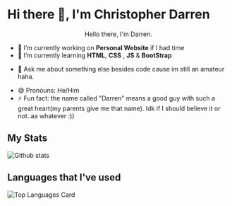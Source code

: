 # Hi there 👋, I'm Christopher Darren

<p align="center">Hello there, I'm Darren.</p>
  
<!--
**darrenxx3/darrenxx3** is a ✨ _special_ ✨ repository because its `README.md` (this file) appears on your GitHub profile.

Here are some ideas to get you started:-->

- 🔭 I’m currently working on **Personal Website** if I had time
- 🌱 I’m currently learning **HTML**, **CSS** , **JS** & **BootStrap**
<!-- - 👯 I’m looking to collaborate on ...
- 🤔 I’m looking for help with ...-->
- 💬 Ask me about something else besides code cause im still an amateur haha.
<!-- - 📫 How to reach me: ... -->
- 😄 Pronouns: He/Him
- ⚡ Fun fact: the name called "Darren" means a good guy with such a great heart(my parents give me that name). Idk if I should believe it or not..aa whatever :)) 

##  My Stats
![Github stats](https://github-readme-stats-sigma-five.vercel.app/api?username=darrenxx3&theme=tokyonight&show_icons=true&count_private=true)

##  Languages that I've used
![Top Languages Card](https://github-readme-stats-sigma-five.vercel.app/api/top-langs/?username=darrenxx3&layout=compact&theme=tokyonight)
